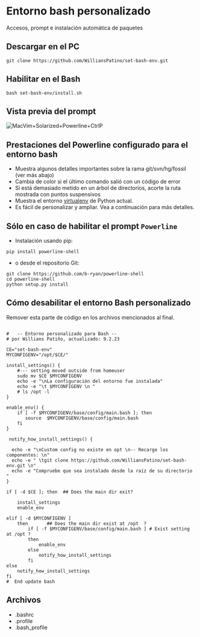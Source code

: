# Entorno bash personalizado 

Accesos, prompt e instalación automática de paquetes


## Descargar en el PC

    git clone https://github.com/WilliansPatino/set-bash-env.git

##  Habilitar en el Bash

    bash set-bash-env/install.sh



## Vista previa del prompt


![MacVim+Solarized+Powerline+CtrlP](https://raw.github.com/b-ryan/powerline-shell/master/bash-powerline-screenshot.png)

## Prestaciones del Powerline configurado para el entorno bash

- Muestra algunos detalles importantes sobre la rama git/svn/hg/fossil (ver más abajo)
- Cambia de color si el último comando salió con un código de error
- Si está demasiado metido en un árbol de directorios, acorte la ruta mostrada con puntos suspensivos
- Muestra el entorno [virtualenv](http://www.virtualenv.org/)  de Python actual. 
- Es fácil de personalizar y ampliar. Vea a continuación para más detalles.


## Sólo en caso de habilitar el prompt `Powerline`


- Instalación usando pip:

```
pip install powerline-shell
```

- o desde el repositorio Git:

```
git clone https://github.com/b-ryan/powerline-shell
cd powerline-shell
python setup.py install
```


## Cómo desabilitar el entorno Bash personalizado

Remover esta parte de código en los archivos mencionados al final.

```

#   -- Entorno personalizado para Bash --     
# por Willians Patiño, actualizado: 9.2.23   
 
CE="set-bash-env" 
MYCONFIGENV="/opt/$CE/"  
 
install_settings() {					       
    #--- setting moved outside from homeuser 
    sudo mv $CE $MYCONFIGENV  			   
    echo -e "\nLa configuración del entorno fue instalada" 
    echo -e "\t $MYCONFIGENV \n "            
    # ls /opt -l							   
}  
   
enable_env() { 
    if [ -f $MYCONFIGENV/base/config/main.bash ]; then
       source  $MYCONFIGENV/base/config/main.bash     
    fi   
} 
 
 notify_how_install_settings() { 
 
  echo -e "\nCustom config no existe en opt \n-- Recarge los componentes: \n" 
  echo -e " \tgit clone https://github.com/WilliansPatino/set-bash-env.git \n"     
  echo -e "Compruebe que sea instalado desde la raíz de su directorio "      
} 
 
if [ -d $CE ]; then  ## Does the main dir exit?  
 
    install_settings    
    enable_env          
   
elif [ -d $MYCONFIGENV ] 
    then       ## Does the main dir exist at /opt  ? 
        if [ -f $MYCONFIGENV/base/config/main.bash ] # Exist setting at /opt ? 
        then 
            enable_env 
        else 
            notify_how_install_settings  
        fi   
else  
    notify_how_install_settings  
fi  
#  End update bash  

```

##  Archivos 

- .bashrc
- .profile
- .bash_profile







```

```

